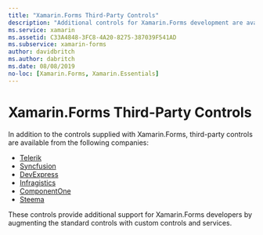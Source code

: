 ```yaml
---
title: "Xamarin.Forms Third-Party Controls"
description: "Additional controls for Xamarin.Forms development are available from companies such as Telerik, SyncFusion, DevExpress, Infragistics, ComponentOne, and Steema."
ms.service: xamarin
ms.assetid: C33A4848-3FC8-4A20-8275-387039F541AD
ms.subservice: xamarin-forms
author: davidbritch
ms.author: dabritch
ms.date: 08/08/2019
no-loc: [Xamarin.Forms, Xamarin.Essentials]
---
```


# Xamarin.Forms Third-Party Controls

In addition to the controls supplied with Xamarin.Forms, third-party controls are available from the following companies:

- [Telerik](https://www.telerik.com/xamarin-ui)
- [Syncfusion](https://www.syncfusion.com/xamarin-ui-controls)
- [DevExpress](https://www.devexpress.com/xamarin/)
- [Infragistics](https://www.infragistics.com/products/xamarin)
- [ComponentOne](https://www.grapecity.com/componentone-xamarin/)
- [Steema](https://www.steema.com/product/forms)

These controls provide additional support for Xamarin.Forms developers by augmenting the standard controls with custom controls and services.
